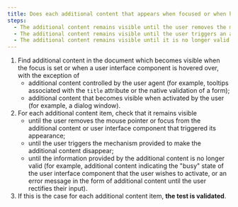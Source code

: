 ```yaml
---
title: Does each additional content that appears when focused or when hovering over a [user interface component](#composant-d-interface) meet one of these conditions (excluding special cases)?
steps:
  - The additional content remains visible until the user removes the mouse pointer or the focus from the additional content and from the [user interface component](#composant-d-interface) that triggered its appearance.
  - The additional content remains visible until the user triggers an action that hides this content without moving the focus or mouse pointer of the [user interface component](#composant-d-interface) that triggered its appearance.
  - The additional content remains visible until it is no longer valid.
---
```


1. Find additional content in the document which becomes visible when the focus is set or when a user interface component is hovered over, with the exception of
   - additional content controlled by the user agent (for example, tooltips associated with the `title` attribute or the native validation of a form);
   - additional content that becomes visible when activated by the user (for example, a dialog window).
2. For each additional content item, check that it remains visible
   - until the user removes the mouse pointer or focus from the additional content or user interface component that triggered its appearance;
   - until the user triggers the mechanism provided to make the additional content disappear;
   - until the information provided by the additional content is no longer valid (for example, additional content indicating the "busy" state of the user interface component that the user wishes to activate, or an error message in the form of additional content until the user rectifies their input).
3. If this is the case for each additional content item, **the test is validated**.
